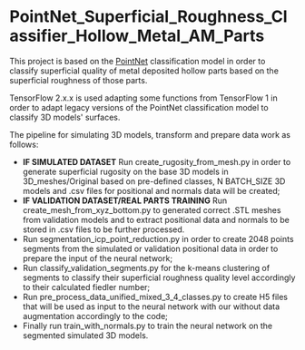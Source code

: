 # PointNet_Superficial_Roughness_Classifier_Hollow_Metal_AM_Parts

This project is based on the <a href="https://github.com/charlesq34/pointnet" target="_blank">PointNet</a> classification model in order to classify superficial quality of metal deposited hollow parts based on the superficial roughness of those parts.

TensorFlow 2.x.x is used adapting some functions from TensorFlow 1 in order to adapt legacy versions of the PointNet classification model to classify 3D models' surfaces.

The pipeline for simulating 3D models, transform and prepare data work as follows:

- **IF SIMULATED DATASET** Run create_rugosity_from_mesh.py in order to generate superficial rugosity on the base 3D models in 3D_meshes/Original based on pre-defined classes, N BATCH_SIZE 3D models and .csv files for positional and normals data will be created;
- **IF VALIDATION DATASET/REAL PARTS TRAINING** Run create_mesh_from_xyz_bottom.py to generated correct .STL meshes from validation models and to extract positional data and normals to be stored in .csv files to be further processed.
- Run segmentation_icp_point_reduction.py in order to create 2048 points segments from the simulated or validation positional data in order to prepare the input of the neural network;
- Run classify_validation_segments.py for the k-means clustering of segments to classify their superficial roughness quality level accordingly to their calculated fiedler number;
- Run pre_process_data_unified_mixed_3_4_classes.py to create H5 files that will be used as input to the neural network with our without data augmentation accordingly to the code;
- Finally run train_with_normals.py to train the neural network on the segmented simulated 3D models.
